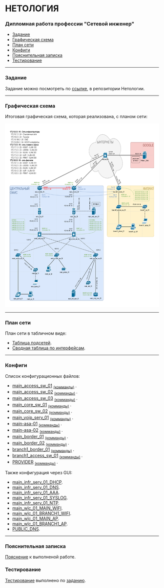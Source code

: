 #  НЕТОЛОГИЯ

### Дипломная работа профессии "Сетевой инженер"

- [Задание](#Задание)
- [Графическая схема](#Графическая-схема)
- [План сети](#План-сети)
- [Конфиги](#Конфиги)
- [Пояснительная записка](#Пояснительная-записка)
- [Тестирование](#Тестирование)

---

### Задание

Задание можно посмотреть по [ссылке](https://github.com/netology-code/ntw-diplom/blob/main/README.md), в репозитории Нетологии.

---

### Графическая схема

Итоговая графическая схема, которая реализована, с планом сети:

<img src="source/layout.png" width="800" height="600">

---

### План сети

План сети в табличном виде:
- [Таблица подсетей](tables/subnets.md).
- [Сводная таблица по интерфейсам](tables/interfaces.md).

---

### Конфиги

Список конфигурационных файлов:
- [main_access_sw_01](configs/01-main_access_sw_01_startup-config) <sub> [(комманды)](commands/01-main_access_sw_01) </sub>.
- [main_access_sw_02](configs/02-main_access_sw_02_startup-config) <sub> [(комманды)](commands/02-main_access_sw_02) </sub>.
- [main_access_sw_03](configs/03-main_access_sw_03_startup-config) <sub> [(комманды)](commands/03-main_access_sw_03) </sub>.
- [main_core_sw_01](configs/04-main_core_sw_01_startup-config) <sub> [(комманды)](commands/04-main_core_sw_01) </sub>.
- [main_core_sw_02](configs/05-main_core_sw_02_startup-config) <sub> [(комманды)](commands/05-main_core_sw_02) </sub>.
- [main_voip_serv_01](configs/06-main_voip_serv_01_startup-config) <sub> [(комманды)](commands/06-main_voip_serv_01) </sub>.
- [main-asa-01](configs/07-main-asa-01_startup-config) <sub> [(комманды)](commands/07-main_asa_01) </sub>.
- [main-asa-02](configs/08-main-asa-02_startup-config) <sub> [(комманды)](commands/08-main_asa_02) </sub>.
- [main_border_01](configs/09-main_border_01_startup-config) <sub> [(комманды)](commands/09-main_border_01) </sub>.
- [main_border_02](configs/10-main_border_02_startup-config) <sub> [(комманды)](commands/10-main_border_02) </sub>.
- [branch1_border_01](configs/11-branch1_border_01_startup-config) <sub> [(комманды)](commands/11-branch1_border_01) </sub>.
- [branch1_access_sw_01](configs/12-branch1_access_sw_01_startup-config) <sub> [(комманды)](commands/12-branch1_access_sw_01) </sub>.
- [PROVIDER](configs/13-PROVIDER_startup-config) <sub> [(комманды)](commands/13-PROVIDER) </sub>.

Также конфигурация через GUI:
- [main_infr_serv_01_DHCP](configs_gui/01-main_infr_serv_01_DHCP.png).
- [main_infr_serv_01_DNS](configs_gui/02-main_infr_serv_01_DNS.png).
- [main_infr_serv_01_AAA](configs_gui/03-main_infr_serv_01_AAA.png).
- [main_infr_serv_01_SYSLOG](configs_gui/04-main_infr_serv_01_SYSLOG.png).
- [main_infr_serv_01_NTP](configs_gui/05-main_infr_serv_01_NTP.png).
- [main_wlc_01_MAIN_WIFI](configs_gui/06-main_wlc_01_MAIN_WIFI.png).
- [main_wlc_01_BRANCH1_WIFI](configs_gui/07-main_wlc_01_BRANCH1_WIFI.png).
- [main_wlc_01_MAIN_AP](configs_gui/08-main_wlc_01_MAIN_AP.png).
- [main_wlc_01_BRANCH1_AP](configs_gui/09-main_wlc_01_BRANCH1_AP.png).
- [PUBLIC_DNS](configs_gui/10_PUBLIC_DNS.png).

---

### Пояснительная записка

[Пояснение](explan.md) к выполненой работе.

### Тестирование

[Тестирование](testing.md) выполнено по [заданию](https://github.com/netology-code/ntw-diplom/blob/main/README.md#%D1%82%D0%B5%D1%81%D1%82%D0%B8%D1%80%D0%BE%D0%B2%D0%B0%D0%BD%D0%B8%D0%B5).



